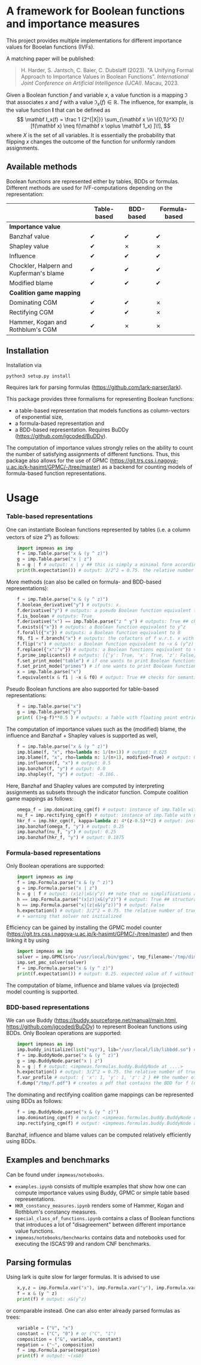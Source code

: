 # A framework for Boolean functions and importance measures

This project provides multiple implementations for different importance values for Booelan functions (IVFs).

A matching paper will be published:

> H. Harder, S. Jantsch, C. Baier, C. Dubslaff (2023). "A Unifying Formal Approach to Importance Values in Boolean Functions". *International Joint Conference on Artificial Intelligence (IJCAI)*. Macau, 2023.

Given a Boolean function $f$ and variable $x$, a value function 
is a mapping $\mathfrak I$ that associates 
$x$ and $f$ with a value $\mathfrak I_x(f) \in \mathbb R$. The influence, for example, is the value function
$\mathbf I$ that can be defined as
$$
	\mathbf I_x(f) = \frac 1 {2^{|X|}} \sum_{\mathbf x \in \{0,1\}^X} [\![f(\mathbf x) \neq f(\mathbf x \oplus \mathbf 1_x) ]\!],
$$
where $X$ is the set of all variables. 
It is essentially the probability that flipping $x$ changes the outcome of 
the function for uniformly random assignments.


## Available methods

Boolean functions are represented either by tables, BDDs or formulas. 
Different methods are used for IVF-computations depending on the representation:

| | Table-based | BDD-based | Formula-based |
|--|--|--|--|
| **Importance value** | | | |
| Banzhaf value | &#10004; | &#10004; | &#10004;
| Shapley value | &#10004; | &#10007; | &#10007; 
| Influence | &#10004; | &#10004; | &#10004;
| Chockler, Halpern and Kupferman's blame | &#10004; | &#10004; | &#10004;
| Modified blame | &#10004; | &#10004; | &#10004;
| **Coalition game mapping** | | | |
| Dominating CGM | &#10004; | &#10004; | &#10007;
| Rectifying CGM | &#10004; | &#10004; | &#10007;
| Hammer, Kogan and Rothblum's CGM | &#10004;  | &#10007; | &#10007;

## Installation

Installation via

	python3 setup.py install

Requires lark for parsing formulas (https://github.com/lark-parser/lark).

This package provides three formalisms for representing Boolean functions:
- a table-based representation that models functions as column-vectors of exponential size,
- a formula-based representation and
- a BDD-based representation. Requires BuDDy (https://github.com/jgcoded/BuDDy).

The computation of importance values strongly relies on the ability to count the number of satisfying assignments of different functions.
Thus, this package also allows for the use of GPMC (https://git.trs.css.i.nagoya-u.ac.jp/k-hasimt/GPMC/-/tree/master)
as a backend for counting models of formula-based function representations.

# Usage

### Table-based representations

One can instantiate Boolean functions represented by tables (i.e. a column vectors of size $2^n$) as follows:

```python
	import impmeas as imp 
	f = imp.Table.parse("x & (y ^ z)")
	g = imp.Table.parse("x | z")
	h = g | f # output: x | y ## this is simply a minimal form according to Quine-McCluskey
	print(h.expectation()) # output: 3/2^2 = 0.75. the relative number of true points.
```

More methods (can also be called on formula- and BDD-based representations):

```python
	f = imp.Table.parse("x & (y ^ z)")
	f.boolean_derivative("y") # outputs: x. 
	f.derivative("y") # outputs: a pseudo Boolean function equivalent to x*(1-2*z)
	f.is_boolean # outputs: True	
	f.derivative("x") == imp.Table.parse("z ^ y") # outputs: True ## checks for semantic equality (ditto for BDDs)
	f.exists({"x"}) # outputs: a Boolean function equivalent to y^z
	f.forall({"x"}) # outputs: a Boolean function equivalent to 0
	f0, f1 = f.branch("x") # outputs: the cofactors of f w.r.t. x with f0 = 0 and f1 = y^z
	f.flip("x") # outputs: a Boolean function equivalent to ~x & (y^z) ## only implemented for Table and Formula
	f.replace({"x":"v"}) # outputs: a Boolean functions equivalent to v & (y^z)
	f.prime_implicants() # outputs: [{'y': True, 'x': True, 'z': False}, {'y': False, 'x': True, 'z': True}] ## a list of f's prime implicants
	f.set_print_mode("table") # if one wants to print Boolean functions as tables
	f.set_print_mode("primes") # if one wants to print Boolean functions as a disjunction of their prime implicants 
	x = imp.Table.parse("x")
	f.equivalent(x & f1 | ~x & f0) # output: True ## checks for semantic equivalence 
```

Pseudo Boolean functions are also supported for table-based representations:

```python
	f = imp.Table.parse("x")
	g = imp.Table.parse("y")
	print( (3+g-f)**0.5 ) # outputs: a Table with floating point entries
```

The computation of importance values such as the (modified) blame, the influence and Banzhaf + Shapley values is supported as well,

```python
	f = imp.Table.parse("x & (y ^ z)")
	imp.blame(f, "x", rho=lambda n: 1/(n+1)) # output: 0.625
	imp.blame(f, "x", rho=lambda n: 1/(n+1), modified=True) # output: 0.75
	imp.influence(f, "x") # output: 0.5
	imp.banzhaf(f, "y") # output: 0.0
	imp.shapley(f, "y") # output: -0.166..
```

Here, Banzhaf and Shapley values are computed by interpreting assignments as subsets through the indicator function. Compute coalition game mappings as follows:

```python
	omega_f = imp.dominating_cgm(f) # output: instance of imp.Table with omega_f = xyz
	nu_f = imp.rectifying_cgm(f) # output: instance of imp.Table with nu_f = zx | xy
	hkr_f = imp.hkr_cgm(f, kappa=lambda z: 4*(z-0.5)**2) # output: instance of imp.Table with floating point entries
	imp.banzhaf(omega_f, "y") # output: 0.25
	imp.banzhaf(nu_f, "y") # output: 0.25
	imp.banzhaf(hkr_f, "y") # output: 0.1875
```

### Formula-based representations

Only Boolean operations are supported:

```python
	import impmeas as imp 
	f = imp.Formula.parse("x & (y ^ z)")
	g = imp.Formula.parse("x | z")
	h = g | f # output: (x|z)|x&(y^z) ## note that no simplifications are made
	h == imp.Formula.parse("(x|z)|x&(y^z)") # output: True ## structural equality
	h == imp.Formula.parse("x|(z|x&(y^z))") # output: False
	h.expectation() # output: 3/2^2 = 0.75. the relative number of true points. (this is always exponential in the number of variables.)
	# + warning that solver not initialized
```

Efficiency can be gained by installing the GPMC model counter (https://git.trs.css.i.nagoya-u.ac.jp/k-hasimt/GPMC/-/tree/master) and then linking it by using 

```python
	import impmeas as imp
	solver = imp.GPMC(src='/usr/local/bin/gpmc', tmp_filename='/tmp/dimacs.cnf', bj=True, cs=3500) # here, /usr/local/bin/gpmc is the directory of the GPMC binary
	imp.set_pmc_solver(solver)
	f = imp.Formula.parse("x & (y ^ z)")
	print(f.expectation()) # output: 0.25. expected value of f without warning
```

The computation of blame, influence and blame values via (projected) model counting is supported.

### BDD-based representations 

We can use Buddy (https://buddy.sourceforge.net/manual/main.html, https://github.com/jgcoded/BuDDy) to represent Boolean functions using BDDs. Only Boolean operations are supported:

```python
	import impmeas as imp 
	imp.buddy_initialize(list("xyz"), lib="/usr/local/lib/libbdd.so") # specify the used variables and their order and the library beforehand
	f = imp.BuddyNode.parse("x & (y ^ z)")
	g = imp.BuddyNode.parse("x | z")
	h = g | f # output: <impmeas.formulas.buddy.BuddyNode at ....> 
	h.expectation() # output: 3/2^2 = 0.75. the relative number of true points.
	f.var_profile # output: { 'x': 1, 'y': 1, 'z': 2 } ## the number of nodes per variable
	f.dump("/tmp/f.pdf") # creates a pdf that contains the BDD for f (nodes are labeled with the corresponding variable index)
```

The dominating and rectifying coalition game mappings can be represented using BDDs as follows:

```python
	f = imp.BuddyNode.parse("x & (y ^ z)")
	imp.dominating_cgm(f) # output: <impmeas.formulas.buddy.BuddyNode at ....>  representing the function x&y&z
	imp.rectifying_cgm(f) # output: <impmeas.formulas.buddy.BuddyNode at ....>  representing the function x&(y|z)
```

Banzhaf, influence and blame values can be computed relatively efficiently using BDDs.

## Examples and benchmarks

Can be found under `impmeas/notebooks`.

* `examples.ipynb` consists of multiple examples that show how one can compute importance values using Buddy, GPMC or simple table based representations.
* `HKR_constancy_measures.ipynb` renders some of Hammer, Kogan and Rothblum's constancy measures.
* `special_class_of_functions.ipynb` contains a class of Boolean functions that introduces a lot of "disagreement" between different importance value functions.
* `impmeas/notebooks/benchmarks` contains data and notebooks used for executing the ISCAS'99 and random CNF benchmarks.

## Parsing formulas 

Using lark is quite slow for larger formulas. It is advised to use

```python
	x,y,z = imp.Formula.var("x"), imp.Formula.var("y"), imp.Formula.var("z")
	f = x & (y ^ z)
	print(f) # output: x&(y^z)
```

or comparable instead. One can also enter already parsed formulas as trees:

```python
	variable = ("V", "x")
	constant = ("C", "0") # or ("C", "1")
	composition = ("&", variable, constant)
	negation = ("~", composition)
	f = imp.Formula.parse(negation)
	print(f) # output: ~(x&0)
```